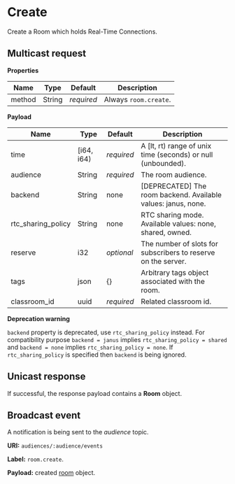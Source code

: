 # Create

Create a Room which holds Real-Time Connections.



## Multicast request

**Properties**

Name             | Type   | Default    | Description
---------------- | ------ | ---------- | ------------------
method           | String | _required_ | Always `room.create`.


**Payload**

Name               | Type       | Default    | Description
------------------ | ---------- | ---------- | ------------------
time               | [i64, i64) | _required_ | A [lt, rt) range of unix time (seconds) or null (unbounded).
audience           | String     | _required_ | The room audience.
backend            | String     | none       | [DEPRECATED] The room backend. Available values: janus, none.
rtc_sharing_policy | String     | none       | RTC sharing mode. Available values: none, shared, owned.
reserve            | i32        | _optional_ | The number of slots for subscribers to reserve on the server.
tags               | json       | {}         | Arbitrary tags object associated with the room.
classroom_id       | uuid       | _required_ | Related classroom id.

**Deprecation warning**

`backend` property is deprecated, use `rtc_sharing_policy` instead. For compatibility purpose
`backend = janus` implies `rtc_sharing_policy = shared` and `backend = none` implies
`rtc_sharing_policy = none`. If `rtc_sharing_policy` is specified then `backend` is being ignored.

## Unicast response

If successful, the response payload contains a **Room** object.

## Broadcast event

A notification is being sent to the _audience_ topic.

**URI:** `audiences/:audience/events`

**Label:** `room.create`.

**Payload:** created [room](../room.md#room) object.
